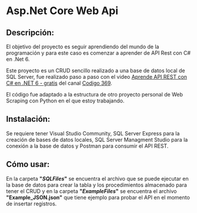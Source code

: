 # Asp.Net Core Web Api

## Descripción:
El objetivo del proyecto es seguir aprendiendo del mundo de la programación y para este
caso es comenzar a aprender de API Rest con C# en .Net 6.  

Este proyecto es un CRUD sencillo realizado a una base de datos local de SQL Server, fue realizado paso a paso con el video [Aprende API REST con C# en .NET 6 - gratis](https://www.youtube.com/watch?v=3XRLIEyKHMg) del canal [Codigo 369](https://www.youtube.com/@Codigo369).

El código fue adaptado a la estructura de otro proyecto personal de Web Scraping con Python en el que estoy trabajando.

## Instalación:
Se requiere tener Visual Studio Community, SQL Server Express para la creación de bases de datos locales, SQL Server Managment Studio para la conexión a la base de datos y Postman para consumir el API REST.

## Cómo usar:
En la carpeta **"*SQLFiles*"** se encuentra el archivo que se puede ejecutar en la base de datos para crear la tabla y los procedimientos almacenado para tener el CRUD y en la carpeta **"*ExampleFiles*"** se encuentra el archivo **"Example_JSON.json"** que tiene ejemplo para probar el API en el momento de insertar registros.